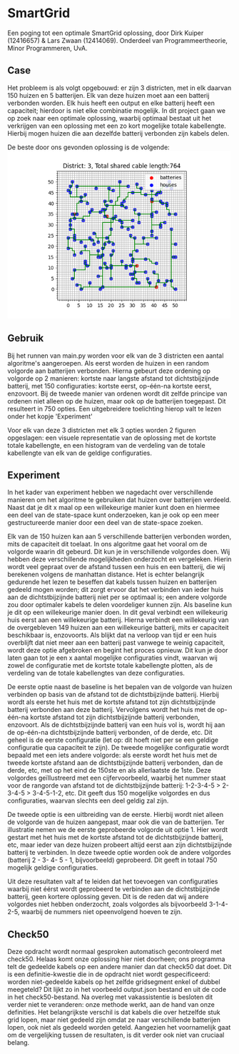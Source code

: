 # SmartGrid

Een poging tot een optimale SmartGrid oplossing, door Dirk Kuiper (12416657) & Lars Zwaan (12414069).
Onderdeel van Programmeertheorie, Minor Programmeren, UvA. 

## Case

Het probleem is als volgt opgebouwd: er zijn 3 districten, met in elk daarvan 150 huizen en 5 batterijen. 
Elk van deze huizen moet aan een batterij verbonden worden. Elk huis heeft een output en elke batterij
heeft een capaciteit; hierdoor is niet elke combinatie mogelijk. In dit project gaan we op zoek naar een 
optimale oplossing, waarbij optimaal bestaat uit het verkrijgen van een oplossing met een zo kort mogelijke
totale kabellengte. Hierbij mogen huizen die aan dezelfde batterij verbonden zijn kabels delen.

De beste door ons gevonden oplossing is de volgende:
<img src="output/plots/3_all_closest_only houses.png" width="500" heigth="500" alt="SmartGrid - optimale oplossing">

## Gebruik

Bij het runnen van main.py worden voor elk van de 3 districten een aantal algoritme's aangeroepen. 
Als eerst worden de huizen in een random volgorde aan batterijen verbonden. Hierna gebeurt 
deze ordening op volgorde op 2 manieren: kortste naar langste afstand 
tot dichtstbijzijnde batterij, met 150 configuraties: kortste eerst, op-één-na kortste eerst, enzovoort. 
Bij de tweede manier van ordenen wordt dit zelfde principe van ordenen niet alleen op de huizen, 
maar ook op de batterijen toegepast. Dit resulteert in 750 opties. Een uitgebreidere toelichting 
hierop valt te lezen onder het kopje 'Experiment'

Voor elk van deze 3 districten met elk 3 opties worden 2 figuren opgeslagen: een visuele
representatie van de oplossing met de kortste totale kabellengte, en een histogram van de
verdeling van de totale kabellengte van elk van de geldige configuraties. 

## Experiment

In het kader van experiment hebben we nagedacht over verschillende manieren om het algoritme te gebruiken dat huizen over batterijen verdeeld. Naast dat je dit x maal op een willekeurige manier kunt doen en hiermee een deel van de state-space kunt onderzoeken, kan je ook op een meer gestructureerde manier door een deel van de state-space zoeken. 

Elk van de 150 huizen kan aan 5 verschillende batterijen verbonden worden, mits de capaciteit dit toelaat. In ons algoritme gaat het vooral om de volgorde waarin dit gebeurd. Dit kun je in verschillende volgordes doen. Wij hebben deze verschillende mogelijkheden onderzocht en vergeleken. Hierin wordt veel gepraat over de afstand tussen een huis en een batterij, die wij berekenen volgens de manhattan distance. Het is echter belangrijk gedurende het lezen te beseffen dat kabels tussen huizen en batterijen gedeeld mogen worden; dit zorgt ervoor dat het verbinden van ieder huis aan de dichtstbijzijnde batterij niet per se optimaal is; een andere volgorde zou door optimaler kabels te delen voordeliger kunnen zijn. 
Als baseline kun je dit op een willekeurige manier doen. In dit geval verbindt een willekeurig huis eerst aan een willekeurige batterij. Hierna verbindt een willekeurig van de overgebleven 149  huizen aan een willekeurige batterij, mits er capaciteit beschikbaar is, enzovoorts. Als blijkt dat na verloop van tijd er een huis overblijft dat niet meer aan een batterij past vanwege te weinig capaciteit, wordt deze optie afgebroken en begint het proces opnieuw. Dit kun je door laten gaan tot je een x aantal mogelijke configuraties vindt, waarvan wij zowel de configuratie met de kortste totale kabellengte plotten, als de verdeling van de totale kabellengtes van deze configuraties.

De eerste optie naast de baseline is het bepalen van de volgorde van huizen verbinden op basis van de afstand tot de dichtstbijzijnde batterij. Hierbij wordt als eerste het huis met de kortste afstand tot zijn dichtstbijzijnde batterij verbonden aan deze batterij. Vervolgens wordt het huis met de op-één-na kortste afstand tot zijn dichtstbijzijnde batterij verbonden, enzovoort. Als de dichtstbijzijnde batterij van een huis vol is, wordt hij aan de op-één-na dichtstbijzijnde batterij verbonden, of de derde, etc. Dit geheel is de eerste configuratie (let op: dit hoeft niet per se een geldige configuratie qua capaciteit te zijn). De tweede mogelijke configuratie wordt bepaald met een iets andere volgorde: als eerste wordt het huis met de tweede kortste afstand aan de dichtstbijzijnde batterij verbonden, dan de derde, etc, met op het eind de 150ste en als allerlaatste de 1ste. Deze volgordes geïllustreerd met een cijfervoorbeeld, waarbij het nummer staat voor de rangorde van afstand tot de dichtstbijzijnde batterij: 1-2-3-4-5 > 2-3-4-5 > 3-4-5-1-2, etc. Dit geeft dus 150 mogelijke volgordes en dus configuraties, waarvan slechts een deel geldig zal zijn.

De tweede optie is een uitbreiding van de eerste. Hierbij wordt niet alleen de volgorde van de huizen aangepast, maar ook die van de batterijen. Ter illustratie nemen we de eerste geprobeerde volgorde uit optie 1. Hier wordt gestart met het huis met de kortste afstand tot de dichtstbijzijnde batterij, etc, maar ieder van deze huizen probeert altijd eerst aan zijn dichtstbijzijnde batterij te verbinden. In deze tweede optie worden ook de andere volgordes (batterij 2 - 3- 4- 5 - 1, bijvoorbeeld) geprobeerd. Dit geeft in totaal 750 mogelijk geldige configuraties.

Uit deze resultaten valt af te leiden dat het toevoegen van configuraties waarbij niet éérst wordt geprobeerd te verbinden aan de dichtstbijzijnde batterij, geen kortere oplossing geven. Dit is de reden dat wij andere volgordes niet hebben onderzocht, zoals volgordes als  bijvoorbeeld 3-1-4-2-5, waarbij de nummers niet opeenvolgend hoeven te zijn. 

## Check50

Deze opdracht wordt normaal gesproken automatisch gecontroleerd met check50. Helaas komt onze oplossing hier niet doorheen; ons programma telt
de gedeelde kabels op een andere manier dan dat check50 dat doet. Dit is een definitie-kwestie die in de opdracht niet wordt gespecificeerd:
worden niet-gedeelde kabels op het zelfde gridsegment enkel of dubbel meegeteld? Dit lijkt zo in het voorbeeld output.json bestand en uit de
code in het check50-bestand. Na overleg met vakassistentie is besloten dit verder niet te veranderen: onze methode werkt, aan de hand van onze 
definities. Het belangrijkste verschil is dat kabels die over hetzelfde stuk grid lopen, maar niet gedeeld zijn omdat ze naar verschillende 
batterijen lopen, ook niet als gedeeld worden geteld. Aangezien het voornamelijk gaat om de vergelijking tussen de resultaten, is dit verder
ook niet van cruciaal belang. 
